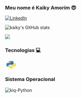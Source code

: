 ### Meu nome é Kaiky Amorim 😎

[![LinkedIn](https://img.shields.io/badge/LinkedIn-0077B5?style=for-the-badge&logo=linkedin&logoColor=white)](https://www.linkedin.com/in/kaiky-amorim/)

![kaiky's GitHub stats](https://github-readme-stats.vercel.app/api?username=kiq0509&show_icons=true&theme=dracula)

<img height="140em" src= "https://github-readme-stats.vercel.app/api/top-langs/?username=kiq0509&layout=compact&theme=dracula"/>

### Tecnologias 💻

<img align="center" alt="kiq-Python" height="30" width="40" src="https://raw.githubusercontent.com/devicons/devicon/master/icons/python/python-original.svg">

### Sistema Operacional

<img align="center" alt="kiq-Python" height="30" width="40" src="https://cdn.jsdelivr.net/gh/devicons/devicon@latest/icons/windows11/windows11-original.svg" />
